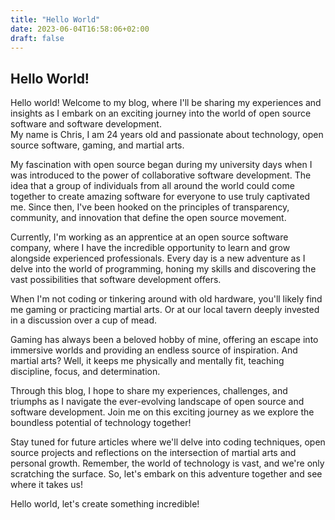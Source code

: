 ```yaml
---
title: "Hello World"
date: 2023-06-04T16:58:06+02:00
draft: false
---
```

## Hello World!

Hello world! Welcome to my blog, where I'll be sharing my experiences and insights as I embark on an exciting journey into the world of open source software and software development. <br>
My name is Chris, I am 24 years old and passionate about technology, open source software, gaming, and martial arts.

My fascination with open source began during my university days when I was introduced to the power of collaborative software development. The idea that a group of individuals from all around the world could come together to create amazing software for everyone to use truly captivated me. Since then, I've been hooked on the principles of transparency, community, and innovation that define the open source movement.

Currently, I'm working as an apprentice at an open source software company, where I have the incredible opportunity to learn and grow alongside experienced professionals. Every day is a new adventure as I delve into the world of programming, honing my skills and discovering the vast possibilities that software development offers.

When I'm not coding or tinkering around with old hardware, you'll likely find me gaming or practicing martial arts. Or at our local tavern deeply invested in a discussion over a cup of mead.

Gaming has always been a beloved hobby of mine, offering an escape into immersive worlds and providing an endless source of inspiration. And martial arts? Well, it keeps me physically and mentally fit, teaching discipline, focus, and determination.

Through this blog, I hope to share my experiences, challenges, and triumphs as I navigate the ever-evolving landscape of open source and software development. Join me on this exciting journey as we explore the boundless potential of technology together!

Stay tuned for future articles where we'll delve into coding techniques, open source projects and reflections on the intersection of martial arts and personal growth. Remember, the world of technology is vast, and we're only scratching the surface. So, let's embark on this adventure together and see where it takes us!

Hello world, let's create something incredible!
